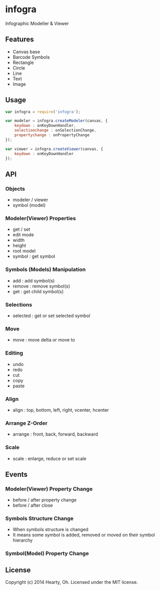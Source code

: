infogra
=======

Infographic Modeller &amp; Viewer

## Features
 * Canvas base
 * Barcode Symbols
 * Rectangle
 * Circle
 * Line
 * Text
 * Image
 
## Usage

```js
var infogra = require('infogra');

var modeler = infogra.createModeler(canvas, {
	keydown : onKeyDownHandler,
    selectionchange : onSelectionChange,
    propertychange : onPropertyChange
});

var viewer = infogra.createViewer(canvas, {
	keydown : onKeyDownHandler
});
```

## API

### Objects
* modeler / viewer
* symbol (model) 

### Modeler(Viewer) Properties
* get / set
 * edit mode
 * width
 * height
 * root model
* symbol : get symbol

### Symbols (Models) Manipulation
* add : add symbol(s)
* remove : remove symbol(s)
* get : get child symbol(s)

### Selections
* selected : get or set selected symbol

### Move
* move : move delta or move to

### Editing
* undo
* redo
* cut
* copy
* paste

### Align
* align : top, bottom, left, right, vcenter, hcenter

### Arrange Z-Order
* arrange : front, back, forward, backward

### Scale
* scale : enlarge, reduce or set scale
 
## Events

### Modeler(Viewer) Property Change
* before / after property change
* before / after close

### Symbols Structure Change
* When symbols structure is changed
* It means some symbol is added, removed or moved on their symbol hierarchy

### Symbol(Model) Property Change


## License
Copyright (c) 2014 Hearty, Oh. Licensed under the MIT license.
